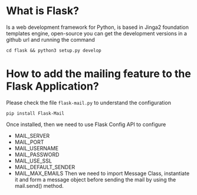 # What is Flask?
Is a web development framework for Python, is based in Jinga2 foundation templates engine, open-source you can get the development versions in a github url and running the command 
``` 
cd flask && python3 setup.py develop
```
# How to add the mailing feature to the Flask Application?
Please check the file ```flask-mail.py``` to understand the configuration
```
pip install Flask-Mail
```
Once installed, then we need to use Flask Config API to configure 
- MAIL_SERVER
- MAIL_PORT
- MAIL_USERNAME
- MAIL_PASSWORD
- MAIL_USE_SSL 
- MAIL_DEFAULT_SENDER
- MAIL_MAX_EMAILS
Then we need to import Message Class, instantiate it and form a message object before sending the mail by using the mail.send() method.